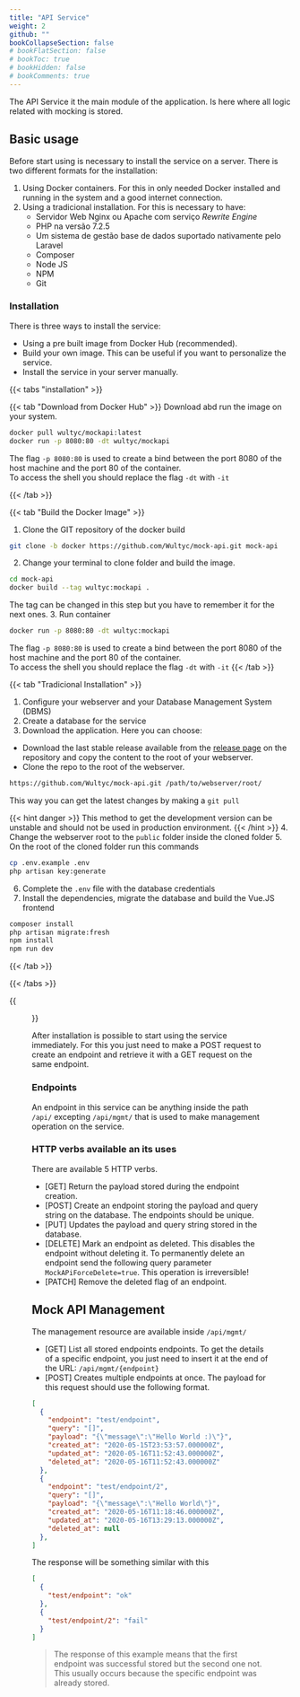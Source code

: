 ```yaml
---
title: "API Service"
weight: 2
github: ""
bookCollapseSection: false
# bookFlatSection: false
# bookToc: true
# bookHidden: false
# bookComments: true
---
```

The API Service it the main module of the application. Is here where all logic related with mocking is stored.

## Basic usage
Before start using is necessary to install the service on a server. There is two different formats for the installation:

1. Using Docker containers. For this in only needed Docker installed and running in the system and a good internet connection.
2. Using a tradicional installation. For this is necessary to have:
    - Servidor Web Nginx ou Apache com serviço *Rewrite Engine*
    - PHP na versão 7.2.5
    - Um sistema de gestão base de dados suportado nativamente pelo Laravel
    - Composer
    - Node JS
    - NPM
    - Git

### Installation
There is three ways to install the service:
- Using a pre built image from Docker Hub (recommended).
- Build your own image. This can be useful if you want to personalize the service.
- Install the service in your server manually.

{{< tabs "installation" >}}

{{< tab "Download from Docker Hub" >}}
Download abd run the image on your system.
```bash
docker pull wultyc/mockapi:latest
docker run -p 8080:80 -dt wultyc/mockapi
```
The flag ```-p 8080:80``` is used to create a bind between the port 8080 of the host machine and the port 80 of the container.  
To access the shell you should replace the flag ```-dt``` with ```-it```

{{< /tab >}}

{{< tab "Build the Docker Image" >}}
1. Clone the GIT repository of the docker build
  ```bash
  git clone -b docker https://github.com/Wultyc/mock-api.git mock-api
  ```
2. Change your terminal to clone folder and build the image.
  ```bash
  cd mock-api
  docker build --tag wultyc:mockapi .
  ```
  The tag can be changed in this step but you have to remember it for the next ones.
3. Run container
  ```bash
  docker run -p 8080:80 -dt wultyc:mockapi 
  ```
  The flag ```-p 8080:80``` is used to create a bind between the port 8080 of the host machine and the port 80 of the container.  
  To access the shell you should replace the flag ```-dt``` with ```-it```
{{< /tab >}}

{{< tab "Tradicional Installation" >}}
1. Configure your webserver and your Database Management System (DBMS)
2. Create a database for the service
3. Download the application. Here you can choose:
  - Download the last stable release available from the [release page](https://github.com/Wultyc/mock-api/releases/) on the repository and copy the content to the root of your webserver.
  - Clone the repo to the root of the webserver.
  ```bash
  https://github.com/Wultyc/mock-api.git /path/to/webserver/root/
  ```
  This way you can get the latest changes by making a ```git pull```

  {{< hint danger >}}
  This method to get the development version can be unstable and should not be used in production environment.
  {{< /hint >}}
4. Change the webserver root to the ```public``` folder inside the cloned folder
5. On the root of the cloned folder run this commands
  ```bash
  cp .env.example .env
  php artisan key:generate
  ```
6. Complete the ```.env``` file with the database credentials
7. Install the dependencies, migrate the database and build the Vue.JS frontend
  ```bash
  composer install
  php artisan migrate:fresh
  npm install
  npm run dev
  ```
{{< /tab >}}

{{< /tabs >}}

{{<figure src="/images/mock-api/docker_hub_dw.png" caption="Executing the service from the image downloaded from Docker Hub" >}}

After installation is possible to start using the service immediately. For this you just need to make a POST request to create an endpoint and retrieve it with a GET request on the same endpoint.

### Endpoints
An endpoint in this service can be anything inside the path ```/api/``` excepting ```/api/mgmt/``` that is used to make management operation on the service. 

### HTTP verbs available an its uses
There are available 5 HTTP verbs.  
* [GET]    Return the payload stored during the endpoint creation.
* [POST]   Create an endpoint storing the payload and query string on the database. The endpoints should be unique.
* [PUT]    Updates the payload and query string stored in the database.
* [DELETE] Mark an endpoint as deleted. This disables the endpoint without deleting it. To permanently delete an endpoint send the following query parameter ```MockAPiForceDelete=true```. This operation is irreversible!
* [PATCH]  Remove the deleted flag of an endpoint.

## Mock API Management
The management resource are available inside ```/api/mgmt/```
* [GET]  List all stored endpoints endpoints. To get the details of a specific endpoint, you just need to insert it at the end of the URL: ```/api/mgmt/{endpoint}```
* [POST] Creates multiple endpoints at once. The payload for this request should use the following format.
```json
[
  {
    "endpoint": "test/endpoint",
    "query": "[]",
    "payload": "{\"message\":\"Hello World :)\"}",
    "created_at": "2020-05-15T23:53:57.000000Z",
    "updated_at": "2020-05-16T11:52:43.000000Z",
    "deleted_at": "2020-05-16T11:52:43.000000Z"
  },
  {
    "endpoint": "test/endpoint/2",
    "query": "[]",
    "payload": "{\"message\":\"Hello World\"}",
    "created_at": "2020-05-16T11:18:46.000000Z",
    "updated_at": "2020-05-16T13:29:13.000000Z",
    "deleted_at": null
  },
]
```
The response will be something similar with this
```json
[
  {
    "test/endpoint": "ok"
  },
  {
    "test/endpoint/2": "fail"
  }
]
```
> The response of this example means that the first endpoint was successful stored but the second one not. This usually occurs because the specific endpoint was already stored.
